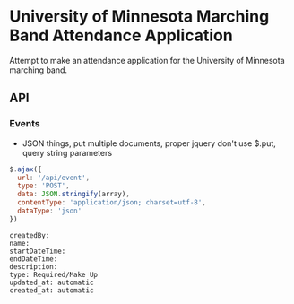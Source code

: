 # University of Minnesota Marching Band Attendance Application

Attempt to make an attendance application for the University of Minnesota marching band.

## API

### Events

* JSON things, put multiple documents, proper jquery don't use $.put, query string parameters

```javascript
$.ajax({
  url: '/api/event',
  type: 'POST',
  data: JSON.stringify(array),
  contentType: 'application/json; charset=utf-8',
  dataType: 'json'
})
```

	createdBy:
	name:
	startDateTime:
	endDateTime:
	description: 
	type: Required/Make Up
	updated_at: automatic
	created_at: automatic